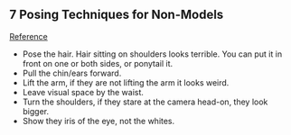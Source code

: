 ## 7 Posing Techniques for Non-Models
[Reference](https://photography.tutsplus.com/tutorials/7-posing-techniques-for-non-models--photo-15608)

- Pose the hair. Hair sitting on shoulders looks terrible. You can put it in front on one or both sides, or ponytail it.
- Pull the chin/ears forward.
- Lift the arm, if they are not lifting the arm it looks weird.
- Leave visual space by the waist.
- Turn the shoulders, if they stare at the camera head-on, they look bigger.
- Show they iris of the eye, not the whites.

